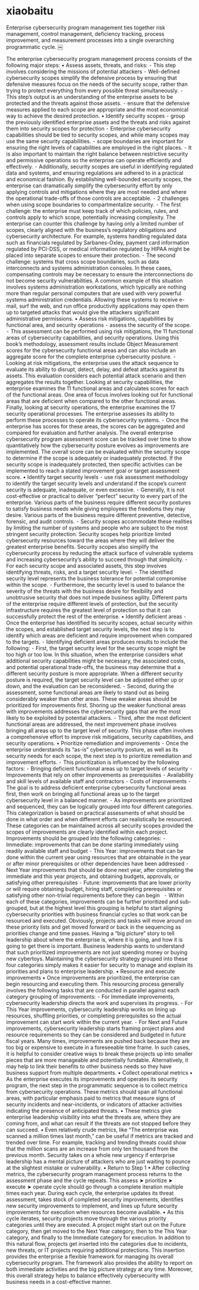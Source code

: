# xiaobaitu

Enterprise cybersecurity program management ties together risk management, control management, deficiency tracking, process improvement, and measurement processes into a single overarching programmatic cycle. 
￼

The enterprise cybersecurity program management process consists of the following major steps: 
	•	Assess assets, threats, and risks:
	⁃	This step involves considering the missions of potential attackers
	⁃	Well-defined cybersecurity scopes simplify the defensive process by ensuring that defensive measures focus on the needs of the security scope, rather than trying to protect everything from every possible threat simultaneously. 
	⁃	This step’s output is an understanding of the enterprise assets to be protected and the threats against those assets. 
	⁃	ensure that the defensive measures applied to each scope are appropriate and the most economical way to achieve the desired protection. 
	•	Identify security scopes 
	⁃	group the previously identified enterprise assets and the threats and risks against them into security scopes for protection
	⁃	Enterprise cybersecurity capabilities should be tied to security scopes, and while many scopes may use the same security capabilities.
	⁃	scope boundaries are important for ensuring the right levels of capabilities are employed in the right places. 
	⁃	It is also important to maintain the right balance between restrictive security and permissive operations so the enterprise can operate efficiently and effectively. 
	⁃	Additionally, security scopes are useful in identifying regulated data and systems, and ensuring regulations are adhered to in a practical and economical fashion. By establishing well-bounded security scopes, the enterprise can dramatically simplify the cybersecurity effort by only applying controls and mitigations where they are most needed and where the operational trade-offs of those controls are acceptable. 
	⁃	2 challenges when using scope boundaries to compartmentalize security. 
	⁃	The first challenge: the enterprise must keep track of which policies, rules, and controls apply to which scope, potentially increasing complexity. The enterprise can counter this challenge by having only a limited number of scopes, clearly aligned with the business’s regulatory obligations and cybersecurity architecture. For example, systems handling regulated data such as financials regulated by Sarbanes-Oxley, payment card information regulated by PCI-DSS, or medical information regulated by HIPAA might be placed into separate scopes to ensure their protection.
	⁃	The second challenge: systems that cross scope boundaries, such as data interconnects and systems administration consoles. In these cases, compensating controls may be necessary to ensure the interconnections do not become security vulnerabilities. A common example of this situation involves systems administration workstations, which typically are nothing more than regular personal computers that are used with very powerful systems administration credentials. Allowing these systems to receive e-mail, surf the web, and run office productivity applications may open them up to targeted attacks that would give the attackers significant administrative permissions. 
	•	Assess risk mitigations, capabilities by functional area, and security operations 
	⁃	assess the security of the scope. 
	⁃	This assessment can be performed using risk mitigations, the 11 functional areas of cybersecurity capabilities, and security operations. Using this book’s methodology, assessment results include Object Measurement scores for the cybersecurity functional areas and can also include an aggregate score for the complete enterprise cybersecurity posture. 
	⁃	Looking at risk mitigations, the enterprise uses the attack sequence to evaluate its ability to disrupt, detect, delay, and defeat attacks against its assets. This evaluation considers each potential attack scenario and then aggregates the results together. Looking at security capabilities, the enterprise examines the 11 functional areas and calculates scores for each of the functional areas. One area of focus involves looking out for functional areas that are deficient when compared to the other functional areas. Finally, looking at security operations, the enterprise examines the 17 security operational processes. The enterprise assesses its ability to perform these processes to operate its cybersecurity systems. 
	⁃	Once the enterprise has scores for these areas, the scores can be aggregated and compared for evaluation and further analysis. The overall enterprise cybersecurity program assessment score can be tracked over time to show quantitatively how the cybersecurity posture evolves as improvements are implemented. The overall score can be evaluated within the security scope to determine if the scope is adequately or inadequately protected. If the security scope is inadequately protected, then specific activities can be implemented to reach a stated improvement goal or target assessment score. 
	•	Identify target security levels 
	⁃	use risk assessment methodology to identify the target security levels and understand if the scope’s current security is adequate, inadequate, or even excessive. 
	⁃	Generally, it is not cost-effective or practical to deliver “perfect” security to every part of the enterprise. Various parts of the business require different security postures to satisfy business needs while giving employees the freedoms they may desire. Various parts of the business require different preventive, detective, forensic, and audit controls. 
	⁃	Security scopes accommodate these realities by limiting the number of systems and people who are subject to the most stringent security protection. Security scopes help prioritize limited cybersecurity resources toward the areas where they will deliver the greatest enterprise benefits. Security scopes also simplify the cybersecurity process by reducing the attack surface of vulnerable systems and increasing cybersecurity’s ability to succeed through that simplicity. 
	⁃	For each security scope and associated assets, this step involves identifying threats, risks, and a target security level. 
	⁃	The identified security level represents the business tolerance for potential compromise within the scope. 
	⁃	Furthermore, the security level is used to balance the severity of the threats with the business desire for flexibility and unobtrusive security that does not impede business agility. Different parts of the enterprise require different levels of protection, but the security infrastructure requires the greatest level of protection so that it can successfully protect the rest of the enterprise. 
	•	Identify deficient areas 
	⁃	Once the enterprise has identified its security scopes, actual security within the scopes, and established target security levels, the next step is to identify which areas are deficient and require improvement when compared to the targets. 
	⁃	Identifying deficient areas produces results to include the following: 
	⁃	First, the target security level for the security scope might be too high or too low. In this situation, when the enterprise considers what additional security capabilities might be necessary, the associated costs, and potential operational trade-offs, the business may determine that a different security posture is more appropriate. When a different security posture is required, the target security level can be adjusted either up or down, and the evaluation can be reconsidered. 
	⁃	Second, during the assessment, some functional areas are likely to stand out as being considerably weaker than other areas. These weaker areas should be prioritized for improvements first. Shoring up the weaker functional areas with improvements addresses the cybersecurity gaps that are the most likely to be exploited by potential attackers. 
	⁃	Third, after the most deficient functional areas are addressed, the next improvement phase involves bringing all areas up to the target level of security. This phase often involves a comprehensive effort to improve risk mitigations, security capabilities, and security operations. 
	•	Prioritize remediation and improvements 
	⁃	Once the enterprise understands its “as-is” cybersecurity posture, as well as its security needs for each scope, the next step is to prioritize remediation and improvement efforts. 
	⁃	This prioritization is influenced by the following factors: 
	⁃	Bringing deficient functional areas up to target levels of security 
	⁃	Improvements that rely on other improvements as prerequisites 
	⁃	Availability and skill levels of available staff and contractors 
	⁃	Costs of improvements 
	⁃	The goal is to address deficient enterprise cybersecurity functional areas first, then work on bringing all functional areas up to the target cybersecurity level in a balanced manner. 
	⁃	As improvements are prioritized and sequenced, they can be logically grouped into four different categories. This categorization is based on practical assessments of what should be done in what order and when different efforts can realistically be resourced. These categories can be maintained across all security scopes provided the scopes of improvements are clearly identified within each project. Improvements should be grouped into the following categories: 
	⁃	Immediate: improvements that can be done starting immediately using readily available staff and budget 
	⁃	This Year: improvements that can be done within the current year using resources that are obtainable in the year or after minor prerequisites or other dependencies have been addressed 
	⁃	Next Year improvements that should be done next year, after completing the immediate and this year projects, and obtaining budgets, approvals, or satisfying other prerequisites 
	⁃	Future: improvements that are lower priority or will require obtaining budget, hiring staff, completing prerequisites or satisfying other non-trivial requirements before they can begin  
	⁃	Within each of these categories, improvements can be further prioritized and sub-grouped, but at the highest level this grouping is helpful to start aligning cybersecurity priorities with business financial cycles so that work can be resourced and executed. Obviously, projects and tasks will move around on these priority lists and get moved forward or back in the sequencing as priorities change and time passes. Having a “big picture” story to tell leadership about where the enterprise is, where it is going, and how it is going to get there is important. Business leadership wants to understand that such prioritized improvements are not just spending money or buying new cybertoys. Maintaining the cybersecurity strategy grouped into these four categories simply makes it easier for security to manage and explain its priorities and plans to enterprise leadership. 
	•	Resource and execute improvements 
	•	Once improvements are prioritized, the enterprise can begin resourcing and executing them. This resourcing process generally involves the following tasks that are conducted in parallel against each category grouping of improvements: 
	⁃	For Immediate improvements, cybersecurity leadership directs the work and supervises its progress. 
	⁃	For This Year improvements, cybersecurity leadership works on lining up resources, shuffling priorities, or completing prerequisites so the actual improvement can start work within the current year. 
	⁃	For Next and Future improvements, cybersecurity leadership starts framing project plans and resource requirements so they can be considered and budgeted in future fiscal years. Many times, improvements are pushed back because they are too big or expensive to execute in a foreseeable time frame. In such cases, it is helpful to consider creative ways to break these projects up into smaller pieces that are more manageable and potentially fundable. Alternatively, it may help to link their benefits to other business needs so they have business support from multiple departments. 
	•	Collect operational metrics 
	•	As the enterprise executes its improvements and operates its security program, the next step in the programmatic sequence is to collect metrics from cybersecurity operations. These metrics should span all functional areas, with particular emphasis paid to metrics that measure signs of security incidents and near-incidents, or indicators of attacker activities indicating the presence of anticipated threats. 
	•	These metrics give enterprise leadership visibility into what the threats are, where they are coming from, and what can result if the threats are not stopped before they can succeed. 
	•	Even relatively crude metrics, like “The enterprise was scanned a million times last month,” can be useful if metrics are tracked and trended over time. For example, tracking and trending threats could show that the million scans are an increase from only ten thousand from the previous month. Security takes on a whole new urgency if enterprise leadership has a mental picture of attackers who are just waiting to pounce at the slightest mistake or vulnerability. 
	•	Return to Step 1 
	•	After collecting metrics, the cybersecurity program management process returns to the assessment phase and the cycle repeats. This assess ➤ prioritize ➤ execute ➤ operate cycle should go through a complete iteration multiple times each year. During each cycle, the enterprise updates its threat assessment, takes stock of completed security improvements, identifies new security improvements to implement, and lines up future security improvements for execution when resources become available. 
	•	As this cycle iterates, security projects move through the various priority categories until they are executed. A project might start out on the Future category, then get moved to the Next Year category, then to the This Year category, and finally to the Immediate category for execution. In addition to this natural flow, projects get inserted into the categories due to incidents, new threats, or IT projects requiring additional protections. This insertion provides the enterprise a flexible framework for managing its overall cybersecurity program. The framework also provides the ability to report on both immediate activities and the big picture strategy at any time. Moreover, this overall strategy helps to balance effectively cybersecurity with business needs in a cost-effective manner. 


